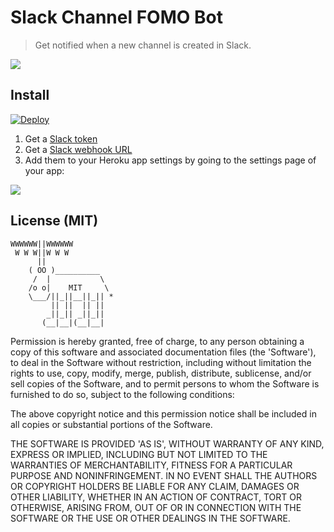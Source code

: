 # Slack Channel FOMO Bot

> Get notified when a new channel is created in Slack.

![](https://cldup.com/dkNBu3Hywy.png)

## Install

[![Deploy](https://www.herokucdn.com/deploy/button.png)](https://heroku.com/deploy?env[SLACK_TOKEN]=get+your+token+here:+https://api.slack.com/tokens&env[SLACK_WEBHOOK]=get+that+here:+https://my.slack.com/services/new/incoming-webhook)

1. Get a [Slack token](https://api.slack.com/tokens)
2. Get a [Slack webhook URL](https://my.slack.com/services/new/incoming-webhook)
3. Add them to your Heroku app settings by going to the settings page of your app:

![](http://i.imgur.com/ZJXUCYk.png)

## License (MIT)

```
WWWWWW||WWWWWW
 W W W||W W W
      ||
    ( OO )__________
     /  |           \
    /o o|    MIT     \
    \___/||_||__||_|| *
         || ||  || ||
        _||_|| _||_||
       (__|__|(__|__|
```

Permission is hereby granted, free of charge, to any person obtaining a copy of this software and associated documentation files (the 'Software'), to deal in the Software without restriction, including without limitation the rights to use, copy, modify, merge, publish, distribute, sublicense, and/or sell copies of the Software, and to permit persons to whom the Software is furnished to do so, subject to the following conditions:

The above copyright notice and this permission notice shall be included in all copies or substantial portions of the Software.

THE SOFTWARE IS PROVIDED 'AS IS', WITHOUT WARRANTY OF ANY KIND, EXPRESS OR IMPLIED, INCLUDING BUT NOT LIMITED TO THE WARRANTIES OF MERCHANTABILITY, FITNESS FOR A PARTICULAR PURPOSE AND NONINFRINGEMENT. IN NO EVENT SHALL THE AUTHORS OR COPYRIGHT HOLDERS BE LIABLE FOR ANY CLAIM, DAMAGES OR OTHER LIABILITY, WHETHER IN AN ACTION OF CONTRACT, TORT OR OTHERWISE, ARISING FROM, OUT OF OR IN CONNECTION WITH THE SOFTWARE OR THE USE OR OTHER DEALINGS IN THE SOFTWARE.

